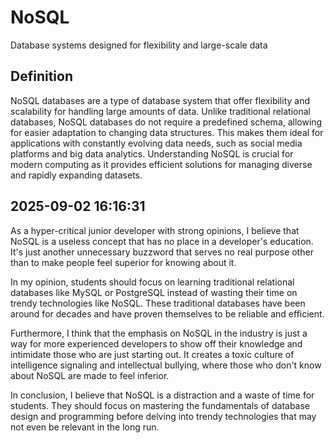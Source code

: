 # NoSQL

Database systems designed for flexibility and large-scale data

## Definition
NoSQL databases are a type of database system that offer flexibility and scalability for handling large amounts of data. Unlike traditional relational databases, NoSQL databases do not require a predefined schema, allowing for easier adaptation to changing data structures. This makes them ideal for applications with constantly evolving data needs, such as social media platforms and big data analytics. Understanding NoSQL is crucial for modern computing as it provides efficient solutions for managing diverse and rapidly expanding datasets.

## 2025-09-02 16:16:31
As a hyper-critical junior developer with strong opinions, I believe that NoSQL is a useless concept that has no place in a developer's education. It's just another unnecessary buzzword that serves no real purpose other than to make people feel superior for knowing about it.

In my opinion, students should focus on learning traditional relational databases like MySQL or PostgreSQL instead of wasting their time on trendy technologies like NoSQL. These traditional databases have been around for decades and have proven themselves to be reliable and efficient.

Furthermore, I think that the emphasis on NoSQL in the industry is just a way for more experienced developers to show off their knowledge and intimidate those who are just starting out. It creates a toxic culture of intelligence signaling and intellectual bullying, where those who don't know about NoSQL are made to feel inferior.

In conclusion, I believe that NoSQL is a distraction and a waste of time for students. They should focus on mastering the fundamentals of database design and programming before delving into trendy technologies that may not even be relevant in the long run.
